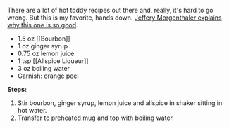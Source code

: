 There are a lot of hot toddy recipes out there and, really, it's hard to go wrong. But this is my favorite, hands down. [Jeffery Morgenthaler explains why this one is so good](https://jeffreymorgenthaler.com/hot-toddies-suck-long-live-the-hot-toddy/).

* 1.5 oz [[Bourbon]]
* 1 oz ginger syrup
* 0.75 oz lemon juice
* 1 tsp [[Allspice Liqueur]]
* 3 oz boiling water
* Garnish: orange peel

**Steps:**

1. Stir bourbon, ginger syrup, lemon juice and allspice in shaker sitting in hot water. 
1. Transfer to preheated mug and top with boiling water.